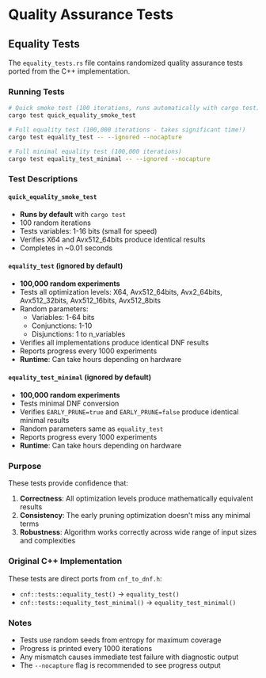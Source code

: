 # Quality Assurance Tests

## Equality Tests

The `equality_tests.rs` file contains randomized quality assurance tests ported from the C++ implementation.

### Running Tests

```bash
# Quick smoke test (100 iterations, runs automatically with cargo test)
cargo test quick_equality_smoke_test

# Full equality test (100,000 iterations - takes significant time!)
cargo test equality_test -- --ignored --nocapture

# Full minimal equality test (100,000 iterations)
cargo test equality_test_minimal -- --ignored --nocapture
```

### Test Descriptions

#### `quick_equality_smoke_test`
- **Runs by default** with `cargo test`
- 100 random iterations
- Tests variables: 1-16 bits (small for speed)
- Verifies X64 and Avx512_64bits produce identical results
- Completes in ~0.01 seconds

#### `equality_test` (ignored by default)
- **100,000 random experiments**
- Tests all optimization levels: X64, Avx512_64bits, Avx2_64bits, Avx512_32bits, Avx512_16bits, Avx512_8bits
- Random parameters:
  - Variables: 1-64 bits
  - Conjunctions: 1-10
  - Disjunctions: 1 to n_variables
- Verifies all implementations produce identical DNF results
- Reports progress every 1000 experiments
- **Runtime**: Can take hours depending on hardware

#### `equality_test_minimal` (ignored by default)
- **100,000 random experiments**
- Tests minimal DNF conversion
- Verifies `EARLY_PRUNE=true` and `EARLY_PRUNE=false` produce identical minimal results
- Random parameters same as `equality_test`
- Reports progress every 1000 experiments
- **Runtime**: Can take hours depending on hardware

### Purpose

These tests provide confidence that:

1. **Correctness**: All optimization levels produce mathematically equivalent results
2. **Consistency**: The early pruning optimization doesn't miss any minimal terms
3. **Robustness**: Algorithm works correctly across wide range of input sizes and complexities

### Original C++ Implementation

These tests are direct ports from `cnf_to_dnf.h`:
- `cnf::tests::equality_test()` → `equality_test()`
- `cnf::tests::equality_test_minimal()` → `equality_test_minimal()`

### Notes

- Tests use random seeds from entropy for maximum coverage
- Progress is printed every 1000 iterations
- Any mismatch causes immediate test failure with diagnostic output
- The `--nocapture` flag is recommended to see progress output
